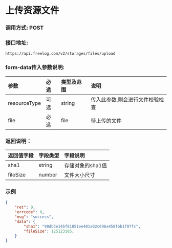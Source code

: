 # 上传资源文件

### 调用方式: POST

### 接口地址:

```
https://api.freelog.com/v2/storages/files/upload
```

### form-data传入参数说明:

| 参数 | 必选 | 类型及范围 | 说明 |
| :--- | :--- | :--- | :--- |
| resourceType | 可选 | string | 传入此参数,则会进行文件校验检查 |
| file | 必选 | file | 待上传的文件 |

### 返回说明：

| 返回值字段 | 字段类型 | 字段说明 |
| :--- | :--- | :--- |
| sha1 | string | 存储对象的sha1值 |
| fileSize | number | 文件大小尺寸 |

### 示例

```json
{
    "ret": 0,
    "errcode": 0,
    "msg": "success",
    "data": {
        "sha1": "90db3e14bf81851ee401a02c696a458fbb1f07fc",
        "fileSize": 125123185,
    }
}
```
